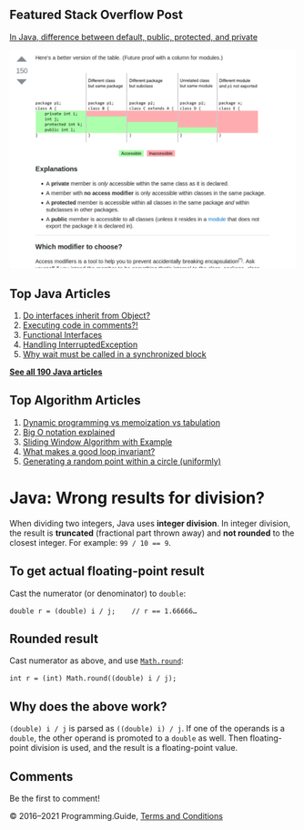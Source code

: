 <span class="underline"></span>

<span class="underline"></span>

Featured Stack Overflow Post
----------------------------

[In Java, difference between default, public, protected, and private](https://stackoverflow.com/a/33627846/276052)  
  
[<img src="../images/so-featured-33627846.png" alt="StackOverflow screenshot thumbnail" class="screenshot" />](https://stackoverflow.com/a/33627846/276052)

<span class="underline"></span>

Top Java Articles
-----------------

1.  [Do interfaces inherit from Object?](do-interfaces-inherit-from-object.html)
2.  [Executing code in comments?!](executing-code-in-comments.html)
3.  [Functional Interfaces](functional-interfaces.html)
4.  [Handling InterruptedException](handling-interrupted-exceptions.html)
5.  [Why wait must be called in a synchronized block](why-wait-must-be-in-synchronized.html)

[**See all 190 Java articles**](index.html)

Top Algorithm Articles
----------------------

1.  [Dynamic programming vs memoization vs tabulation](../dynamic-programming-vs-memoization-vs-tabulation.html)
2.  [Big O notation explained](../big-o-notation-explained.html)
3.  [Sliding Window Algorithm with Example](../sliding-window-example.html)
4.  [What makes a good loop invariant?](../what-makes-a-good-loop-invariant.html)
5.  [Generating a random point within a circle (uniformly)](../random-point-within-circle.html)

Java: Wrong results for division?
=================================

When dividing two integers, Java uses **integer division**. In integer division, the result is **truncated** (fractional part thrown away) and **not rounded** to the closest integer. For example: `99 / 10 == 9`.

To get actual floating-point result
-----------------------------------

Cast the numerator (or denominator) to `double`:

    double r = (double) i / j;    // r == 1.66666…

Rounded result
--------------

Cast numerator as above, and use [`Math.round`](https://docs.oracle.com/javase/8/docs/api/java/lang/Math.html#round-double-):

    int r = (int) Math.round((double) i / j);

Why does the above work?
------------------------

`(double) i / j` is parsed as `((double) i) / j`. If one of the operands is a `double`, the other operand is promoted to a `double` as well. Then floating-point division is used, and the result is a floating-point value.

Comments
--------

Be the first to comment!

© 2016–2021 Programming.Guide, [Terms and Conditions](../terms-and-conditions.html)
